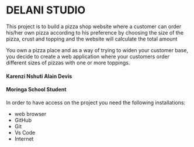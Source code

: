 # DELANI STUDIO

This project is to build a pizza shop website where a customer can order his/her own pizza according to his preference by choosing the size of the pizza, crust and topping and the website will calculate the total amount

You own a pizza place and as a way of trying to widen your customer base, you decide to create a web application where your customers order different sizes of pizzas with one or more toppings. 

#### Karenzi Nshuti Alain Devis
#### Moringa School Student

In order to have access on the project you need the following installations:
* web browser
* GitHub
* Git
* Vs Code
* Internet